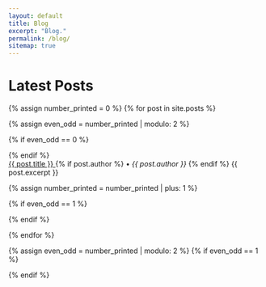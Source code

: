 ```yaml
---
layout: default
title: Blog
excerpt: "Blog."
permalink: /blog/
sitemap: true
---
```

<h1>Latest Posts</h1>

{% assign number_printed = 0 %}
{% for post in site.posts %}

{% assign even_odd = number_printed | modulo: 2 %}

{% if even_odd == 0 %}
<div class="row">
{% endif %}

<div class="col-sm-6 clearfix">
 <div class="well">
  <a href="{{ site.baseurl }}{{ post.url }}">
    <pubtit>{{ post.title }}</pubtit>
  </a>
  {% if post.author %} •
  <span itemprop="author" itemscope itemtype="http://schema.org/Person">
    <span itemprop="name"><em>{{ post.author }}</em></span>
  </span>
  {% endif %}
  {{ post.excerpt }}
 </div>
</div>

{% assign number_printed = number_printed | plus: 1 %}

{% if even_odd == 1 %}
</div>
{% endif %}

{% endfor %}

{% assign even_odd = number_printed | modulo: 2 %}
{% if even_odd == 1 %}
</div>
{% endif %}
